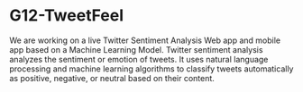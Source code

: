 # G12-TweetFeel
We are working on a live Twitter Sentiment Analysis Web app and mobile app based on a Machine Learning Model.
Twitter sentiment analysis analyzes the sentiment or emotion of tweets. 
It uses natural language processing and machine learning algorithms to classify tweets automatically as positive, negative, or neutral based on their content.

